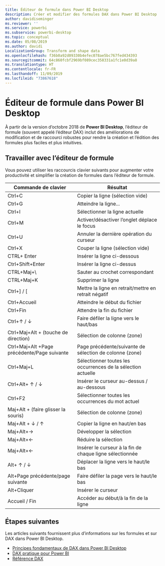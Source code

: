 ```yaml
---
title: Éditeur de formule dans Power BI Desktop
description: Créer et modifier des formules DAX dans Power BI Desktop
author: davidiseminger
ms.reviewer: ''
ms.service: powerbi
ms.subservice: powerbi-desktop
ms.topic: conceptual
ms.date: 05/08/2019
ms.author: davidi
LocalizationGroup: Transform and shape data
ms.openlocfilehash: f36b0a92d09330b4efec078ae5bc767fed434393
ms.sourcegitcommit: 64c860fcbf2969bf089cec358331a1fc1e0d39a8
ms.translationtype: HT
ms.contentlocale: fr-FR
ms.lasthandoff: 11/09/2019
ms.locfileid: "73867618"
---
```

# <a name="formula-editor-in-power-bi-desktop"></a>Éditeur de formule dans Power BI Desktop

À partir de la version d’octobre 2018 de **Power BI Desktop**, l’éditeur de formule (souvent appelé l’éditeur DAX) inclut des améliorations de modification et de raccourci robustes pour rendre la création et l’édition des formules plus faciles et plus intuitives. 

## <a name="using-the-formula-editor"></a>Travailler avec l’éditeur de formule

Vous pouvez utiliser les raccourcis clavier suivants pour augmenter votre productivité et simplifier la création de formules dans l’éditeur de formule.


|Commande de clavier  |Résultat  |
|---------|---------|
|Ctrl+C  | Copier la ligne (sélection vide) |
|Ctrl+G  |Atteindre la ligne... |
|Ctrl+I  |Sélectionner la ligne actuelle  |
|Ctrl+M  |Activer/désactiver l’onglet déplace le focus |
|Ctrl+U  |Annuler la dernière opération du curseur  |
|Ctrl+X   | Couper la ligne (sélection vide) |
|CTRL+ Enter  |Insérer la ligne ci-dessous  |
|Ctrl+Shift+Enter  |Insérer la ligne ci-dessus  |
|CTRL+Maj+\  |Sauter au crochet correspondant  |
|CTRL+Maj+K  |Supprimer la ligne  |
|Ctrl+] / [  |Mettre la ligne en retrait/mettre en retrait négatif  |
|Ctrl+Accueil  |Atteindre le début du fichier  |
|Ctrl+Fin  |Attendre la fin du fichier  |
|Ctrl+↑ / ↓   |Faire défiler la ligne vers le haut/bas  |
|Ctrl+Maj+Alt + (touche de direction)  |Sélection de colonne (zone)  |
|Ctrl+Maj+Alt +Page précédente/Page suivante  |Page précédente/suivante de sélection de colonne (zone) |
|Ctrl+Maj+L  |Sélectionner toutes les occurrences de la sélection actuelle |
|Ctrl+Alt+ ↑ / ↓  |Insérer le curseur au-dessus / au-dessous  |
|Ctrl+F2  |Sélectionner toutes les occurrences du mot actuel | 
|Maj+Alt + (faire glisser la souris) |Sélection de colonne (zone)  |
|Maj+Alt + ↓ / ↑  |Copier la ligne en haut/en bas  |
|Maj+Alt+→  |Développer la sélection  |
|Maj+Alt+←  |Réduire la sélection |
|Maj+Alt+←  |Insérer le curseur à la fin de chaque ligne sélectionnée |
|Alt+ ↑ / ↓  | Déplacer la ligne vers le haut/le bas |
|Alt+Page précédente/page suivante  |Faire défiler la page vers le haut/le bas  |
|Alt+Cliquer  |Insérer le curseur  |
|Accueil / Fin  |Accéder au début/à la fin de la ligne  |

## <a name="next-steps"></a>Étapes suivantes

Les articles suivants fournissent plus d’informations sur les formules et sur DAX dans Power BI Desktop.

* [Principes fondamentaux de DAX dans Power BI Desktop](desktop-quickstart-learn-dax-basics.md)
* [DAX pratique pour Power BI](https://docs.microsoft.com/power-bi/guided-learning/introductiontodax?tutorial-step=1)
* [Référence DAX](https://msdn.microsoft.com/query-bi/dax/data-analysis-expressions-dax-reference)

